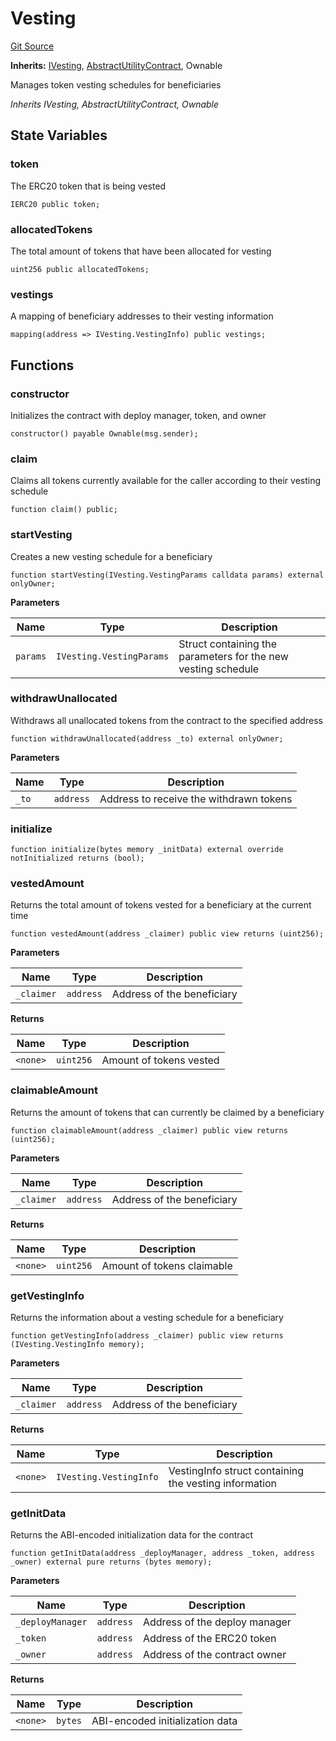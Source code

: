 # Vesting
[Git Source](https://github.com/SolidityUniversity/smart-deployer/blob/c9dd3d1ffa736a4cdb7d35a22dc0947979fde8ba/src/Vesting/Vesting.sol)

**Inherits:**
[IVesting](/src/Vesting/IVesting.sol/interface.IVesting.md), [AbstractUtilityContract](/src/UtilityContract/AbstractUtilityContract.sol/abstract.AbstractUtilityContract.md), Ownable

Manages token vesting schedules for beneficiaries

*Inherits IVesting, AbstractUtilityContract, Ownable*


## State Variables
### token
The ERC20 token that is being vested


```solidity
IERC20 public token;
```


### allocatedTokens
The total amount of tokens that have been allocated for vesting


```solidity
uint256 public allocatedTokens;
```


### vestings
A mapping of beneficiary addresses to their vesting information


```solidity
mapping(address => IVesting.VestingInfo) public vestings;
```


## Functions
### constructor

Initializes the contract with deploy manager, token, and owner


```solidity
constructor() payable Ownable(msg.sender);
```

### claim

Claims all tokens currently available for the caller according to their vesting schedule


```solidity
function claim() public;
```

### startVesting

Creates a new vesting schedule for a beneficiary


```solidity
function startVesting(IVesting.VestingParams calldata params) external onlyOwner;
```
**Parameters**

|Name|Type|Description|
|----|----|-----------|
|`params`|`IVesting.VestingParams`|Struct containing the parameters for the new vesting schedule|


### withdrawUnallocated

Withdraws all unallocated tokens from the contract to the specified address


```solidity
function withdrawUnallocated(address _to) external onlyOwner;
```
**Parameters**

|Name|Type|Description|
|----|----|-----------|
|`_to`|`address`|Address to receive the withdrawn tokens|


### initialize


```solidity
function initialize(bytes memory _initData) external override notInitialized returns (bool);
```

### vestedAmount

Returns the total amount of tokens vested for a beneficiary at the current time


```solidity
function vestedAmount(address _claimer) public view returns (uint256);
```
**Parameters**

|Name|Type|Description|
|----|----|-----------|
|`_claimer`|`address`|Address of the beneficiary|

**Returns**

|Name|Type|Description|
|----|----|-----------|
|`<none>`|`uint256`|Amount of tokens vested|


### claimableAmount

Returns the amount of tokens that can currently be claimed by a beneficiary


```solidity
function claimableAmount(address _claimer) public view returns (uint256);
```
**Parameters**

|Name|Type|Description|
|----|----|-----------|
|`_claimer`|`address`|Address of the beneficiary|

**Returns**

|Name|Type|Description|
|----|----|-----------|
|`<none>`|`uint256`|Amount of tokens claimable|


### getVestingInfo

Returns the information about a vesting schedule for a beneficiary


```solidity
function getVestingInfo(address _claimer) public view returns (IVesting.VestingInfo memory);
```
**Parameters**

|Name|Type|Description|
|----|----|-----------|
|`_claimer`|`address`|Address of the beneficiary|

**Returns**

|Name|Type|Description|
|----|----|-----------|
|`<none>`|`IVesting.VestingInfo`|VestingInfo struct containing the vesting information|


### getInitData

Returns the ABI-encoded initialization data for the contract


```solidity
function getInitData(address _deployManager, address _token, address _owner) external pure returns (bytes memory);
```
**Parameters**

|Name|Type|Description|
|----|----|-----------|
|`_deployManager`|`address`|Address of the deploy manager|
|`_token`|`address`|Address of the ERC20 token|
|`_owner`|`address`|Address of the contract owner|

**Returns**

|Name|Type|Description|
|----|----|-----------|
|`<none>`|`bytes`|ABI-encoded initialization data|


